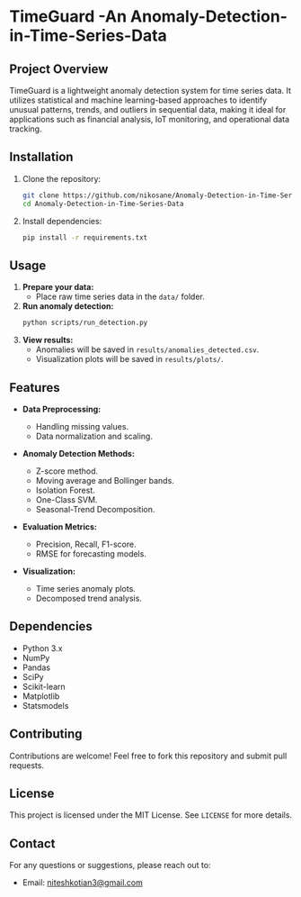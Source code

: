 # TimeGuard -An Anomaly-Detection-in-Time-Series-Data

## Project Overview
TimeGuard is a lightweight anomaly detection system for time series data. It utilizes statistical and machine learning-based approaches to identify unusual patterns, trends, and outliers in sequential data, making it ideal for applications such as financial analysis, IoT monitoring, and operational data tracking.


## Installation
1. Clone the repository:
   ```bash
   git clone https://github.com/nikosane/Anomaly-Detection-in-Time-Series-Data.git
   cd Anomaly-Detection-in-Time-Series-Data
   ```
2. Install dependencies:
   ```bash
   pip install -r requirements.txt
   ```

## Usage
1. **Prepare your data:**
   - Place raw time series data in the `data/` folder.
2. **Run anomaly detection:**
   ```bash
   python scripts/run_detection.py
   ```
3. **View results:**
   - Anomalies will be saved in `results/anomalies_detected.csv`.
   - Visualization plots will be saved in `results/plots/`.

## Features
- **Data Preprocessing:**
  - Handling missing values.
  - Data normalization and scaling.
  
- **Anomaly Detection Methods:**
  - Z-score method.
  - Moving average and Bollinger bands.
  - Isolation Forest.
  - One-Class SVM.
  - Seasonal-Trend Decomposition.
  
- **Evaluation Metrics:**
  - Precision, Recall, F1-score.
  - RMSE for forecasting models.
  
- **Visualization:**
  - Time series anomaly plots.
  - Decomposed trend analysis.

## Dependencies
- Python 3.x
- NumPy
- Pandas
- SciPy
- Scikit-learn
- Matplotlib
- Statsmodels

## Contributing
Contributions are welcome! Feel free to fork this repository and submit pull requests.

## License
This project is licensed under the MIT License. See `LICENSE` for more details.

## Contact
For any questions or suggestions, please reach out to:
- Email: niteshkotian3@gmail.com

